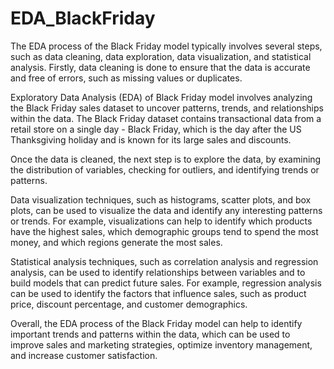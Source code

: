 # EDA_BlackFriday
The EDA process of the Black Friday model typically involves several steps, such as data cleaning, data exploration, data visualization, and statistical analysis. Firstly, data cleaning is done to ensure that the data is accurate and free of errors, such as missing values or duplicates.

Exploratory Data Analysis (EDA) of Black Friday model involves analyzing the Black Friday sales dataset to uncover patterns, trends, and relationships within the data. The Black Friday dataset contains transactional data from a retail store on a single day - Black Friday, which is the day after the US Thanksgiving holiday and is known for its large sales and discounts.

Once the data is cleaned, the next step is to explore the data, by examining the distribution of variables, checking for outliers, and identifying trends or patterns.

Data visualization techniques, such as histograms, scatter plots, and box plots, can be used to visualize the data and identify any interesting patterns or trends. For example, visualizations can help to identify which products have the highest sales, which demographic groups tend to spend the most money, and which regions generate the most sales.

Statistical analysis techniques, such as correlation analysis and regression analysis, can be used to identify relationships between variables and to build models that can predict future sales. For example, regression analysis can be used to identify the factors that influence sales, such as product price, discount percentage, and customer demographics.

Overall, the EDA process of the Black Friday model can help to identify important trends and patterns within the data, which can be used to improve sales and marketing strategies, optimize inventory management, and increase customer satisfaction.
